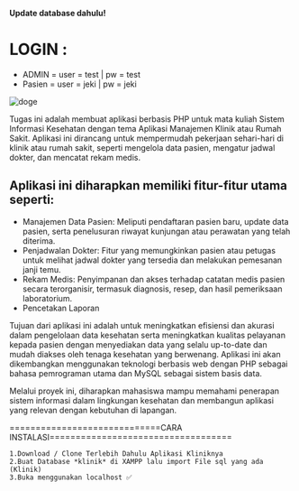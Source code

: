 **Update database dahulu!**

# LOGIN :
 - ADMIN = user = test | pw = test
 - Pasien = user = jeki | pw = jeki


![doge](https://github.com/user-attachments/assets/caa92c18-a642-4c83-b7f0-204a58093142)

Tugas ini adalah membuat aplikasi berbasis PHP untuk mata kuliah Sistem Informasi Kesehatan dengan tema Aplikasi Manajemen Klinik atau Rumah Sakit.
Aplikasi ini dirancang untuk mempermudah pekerjaan sehari-hari di klinik atau rumah sakit, seperti mengelola data pasien, mengatur jadwal dokter, dan mencatat rekam medis.

## Aplikasi ini diharapkan memiliki fitur-fitur utama seperti:

- Manajemen Data Pasien: Meliputi pendaftaran pasien baru, update data pasien, serta penelusuran riwayat kunjungan atau perawatan yang telah diterima.
- Penjadwalan Dokter: Fitur yang memungkinkan pasien atau petugas untuk melihat jadwal dokter yang tersedia dan melakukan pemesanan janji temu.
- Rekam Medis: Penyimpanan dan akses terhadap catatan medis pasien secara terorganisir, termasuk diagnosis, resep, dan hasil pemeriksaan laboratorium.
- Pencetakan Laporan

Tujuan dari aplikasi ini adalah untuk meningkatkan efisiensi dan akurasi dalam pengelolaan data kesehatan serta meningkatkan kualitas pelayanan kepada pasien dengan menyediakan data yang selalu up-to-date dan mudah diakses oleh tenaga kesehatan yang berwenang. 
Aplikasi ini akan dikembangkan menggunakan teknologi berbasis web dengan PHP sebagai bahasa pemrograman utama dan MySQL sebagai sistem basis data.

Melalui proyek ini, diharapkan mahasiswa mampu memahami penerapan sistem informasi dalam lingkungan kesehatan dan membangun aplikasi yang relevan dengan kebutuhan di lapangan.


=============================CARA INSTALASI===================================

	1.Download / Clone Terlebih Dahulu Aplikasi Kliniknya
	2.Buat Database *klinik* di XAMPP lalu import File sql yang ada (Klinik)
	3.Buka menggunakan localhost ✅
